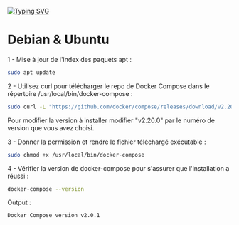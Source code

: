 [![Typing SVG](https://readme-typing-svg.demolab.com?font=Fira+Code&weight=600&size=30&duration=3000&pause=600&width=435&lines=Installation+Docker-Compose)](https://git.io/typing-svg)

# Debian & Ubuntu

1 - Mise à jour de l'index des paquets apt :

```bash
sudo apt update
```


2 - Utilisez curl pour télécharger le repo de Docker Compose dans le répertoire /usr/local/bin/docker-compose :

```bash
sudo curl -L "https://github.com/docker/compose/releases/download/v2.20.0/docker-compose-$(uname -s)-$(uname -m)" -o /usr/local/bin/docker-compose
```
Pour modifier la version à installer modifier "v2.20.0" par le numéro de version que vous avez choisi.


3 - Donner la permission et rendre le fichier téléchargé exécutable :

```bash
sudo chmod +x /usr/local/bin/docker-compose
```


4 - Vérifier la version de docker-compose pour s'assurer que l'installation a réussi :

```bash
docker-compose --version
```
Output :
```bash
Docker Compose version v2.0.1
```
